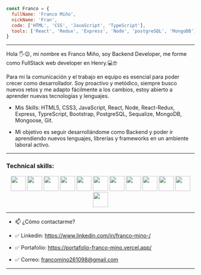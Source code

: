 
```js
const Franco = {
  fullName: 'Franco Miño',
  nickName: 'Fran',
  code: ['HTML', 'CSS', 'JavaScript', 'TypeScript'],
  tools: ['React', 'Redux', 'Express', 'Node', 'postgreSQL', 'MongoDB']
}
```
---  
Hola 🖐️😉, mi nombre es Franco Miño, soy Backend Developer, me forme como FullStack web developer en Henry.💻🤓

Para mi la comunicación y el trabajo en equipo es esencial para poder crecer como desarrollador. Soy proactivo y metódico, siempre busco nuevos retos y me adapto fácilmente a los cambios, estoy abierto a aprender nuevas tecnologías y lenguajes.

- Mis Skills: HTML5, CSS3, JavaScript, React, Node, React-Redux, Express, TypreScript, Bootstrap, PostgreSQL, Sequalize, MongoDB, Mongoose, Git.

- Mi objetivo es seguir desarrollándome como Backend y poder ir aprendiendo nuevos lenguajes, librerías y frameworks en un ambiente laboral activo.

---

### Technical skills:  
<p align="center">
  <img src="https://upload.wikimedia.org/wikipedia/commons/thumb/3/38/HTML5_Badge.svg/600px-HTML5_Badge.svg.png" width="40" height="40" />
  <img src="https://cdn4.iconfinder.com/data/icons/social-media-logos-6/512/121-css3-512.png" width="40" height="40" />
  <img src="https://upload.wikimedia.org/wikipedia/commons/thumb/9/99/Unofficial_JavaScript_logo_2.svg/1024px-Unofficial_JavaScript_logo_2.svg.png" width="40" height="40"/>
  <img src="https://upload.wikimedia.org/wikipedia/commons/thumb/b/b2/Bootstrap_logo.svg/1024px-Bootstrap_logo.svg.png" width="40" height="40" />
  <img src="https://seeklogo.com/images/R/react-logo-7B3CE81517-seeklogo.com.png" width="40" height="40" />
  <img src="https://cdn.pixabay.com/photo/2015/04/23/17/41/node-js-736399_960_720.png" height="40" />
  <img src="https://i.cloudup.com/zfY6lL7eFa-3000x3000.png" height="40" />
  <img src="https://www.vectorlogo.zone/logos/git-scm/git-scm-icon.svg" width="40" height="40" />
  <img src="https://upload.wikimedia.org/wikipedia/commons/thumb/2/29/Postgresql_elephant.svg/1200px-Postgresql_elephant.svg.png" width="40" height="40" />
  <img src="https://www.vectorlogo.zone/logos/getpostman/getpostman-icon.svg" width="40" height="40" />
  <img src="https://upload.wikimedia.org/wikipedia/commons/thumb/4/4c/Typescript_logo_2020.svg/1200px-Typescript_logo_2020.svg.png" width="40" height="40"/>
  <img src="https://cdn.icon-icons.com/icons2/2699/PNG/512/mongodb_logo_icon_170944.png" height="40"/>
</p>  

---  
- 📫 ¿Cómo contactarme?

- ✅ Linkedin: https://www.linkedin.com/in/franco-mino-/
- ✅ Portafolio: https://portafolio-franco-mino.vercel.app/ 
- ✅ Correo: francomino261098@gmail.com

---  

